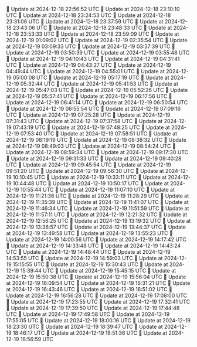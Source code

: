 🔄 Update at 2024-12-18 22:56:52 UTC
🔄 Update at 2024-12-18 23:10:10 UTC
🔄 Update at 2024-12-18 23:24:53 UTC
🔄 Update at 2024-12-18 23:31:06 UTC
🔄 Update at 2024-12-18 23:37:59 UTC
🔄 Update at 2024-12-18 23:43:06 UTC
🔄 Update at 2024-12-18 23:48:33 UTC
🔄 Update at 2024-12-18 23:53:33 UTC
🔄 Update at 2024-12-18 23:59:09 UTC
🔄 Update at 2024-12-19 01:09:02 UTC
🔄 Update at 2024-12-19 02:35:54 UTC
🔄 Update at 2024-12-19 03:09:33 UTC
🔄 Update at 2024-12-19 03:37:39 UTC
🔄 Update at 2024-12-19 03:50:39 UTC
🔄 Update at 2024-12-19 03:55:48 UTC
🔄 Update at 2024-12-19 04:10:43 UTC
🔄 Update at 2024-12-19 04:31:41 UTC
🔄 Update at 2024-12-19 04:43:27 UTC
🔄 Update at 2024-12-19 04:49:44 UTC
🔄 Update at 2024-12-19 04:55:01 UTC
🔄 Update at 2024-12-19 05:00:08 UTC
🔄 Update at 2024-12-19 05:17:19 UTC
🔄 Update at 2024-12-19 05:32:44 UTC
🔄 Update at 2024-12-19 05:41:53 UTC
🔄 Update at 2024-12-19 05:47:03 UTC
🔄 Update at 2024-12-19 05:52:26 UTC
🔄 Update at 2024-12-19 05:57:41 UTC
🔄 Update at 2024-12-19 06:17:56 UTC
🔄 Update at 2024-12-19 06:41:14 UTC
🔄 Update at 2024-12-19 06:50:54 UTC
🔄 Update at 2024-12-19 06:55:54 UTC
🔄 Update at 2024-12-19 07:09:16 UTC
🔄 Update at 2024-12-19 07:25:28 UTC
🔄 Update at 2024-12-19 07:31:43 UTC
🔄 Update at 2024-12-19 07:37:58 UTC
🔄 Update at 2024-12-19 07:43:19 UTC
🔄 Update at 2024-12-19 07:48:25 UTC
🔄 Update at 2024-12-19 07:53:40 UTC
🔄 Update at 2024-12-19 07:58:51 UTC
🔄 Update at 2024-12-19 08:19:19 UTC
🔄 Update at 2024-12-19 08:38:32 UTC
🔄 Update at 2024-12-19 08:49:03 UTC
🔄 Update at 2024-12-19 08:54:24 UTC
🔄 Update at 2024-12-19 08:59:34 UTC
🔄 Update at 2024-12-19 09:17:30 UTC
🔄 Update at 2024-12-19 09:31:33 UTC
🔄 Update at 2024-12-19 09:40:28 UTC
🔄 Update at 2024-12-19 09:45:54 UTC
🔄 Update at 2024-12-19 09:51:20 UTC
🔄 Update at 2024-12-19 09:56:30 UTC
🔄 Update at 2024-12-19 10:10:45 UTC
🔄 Update at 2024-12-19 10:33:11 UTC
🔄 Update at 2024-12-19 10:44:48 UTC
🔄 Update at 2024-12-19 10:50:17 UTC
🔄 Update at 2024-12-19 10:55:44 UTC
🔄 Update at 2024-12-19 11:07:10 UTC
🔄 Update at 2024-12-19 11:21:36 UTC
🔄 Update at 2024-12-19 11:28:29 UTC
🔄 Update at 2024-12-19 11:35:39 UTC
🔄 Update at 2024-12-19 11:41:07 UTC
🔄 Update at 2024-12-19 11:46:34 UTC
🔄 Update at 2024-12-19 11:51:59 UTC
🔄 Update at 2024-12-19 11:57:11 UTC
🔄 Update at 2024-12-19 12:21:32 UTC
🔄 Update at 2024-12-19 12:56:25 UTC
🔄 Update at 2024-12-19 13:19:32 UTC
🔄 Update at 2024-12-19 13:36:57 UTC
🔄 Update at 2024-12-19 13:44:37 UTC
🔄 Update at 2024-12-19 13:49:58 UTC
🔄 Update at 2024-12-19 13:55:23 UTC
🔄 Update at 2024-12-19 14:00:56 UTC
🔄 Update at 2024-12-19 14:17:42 UTC
🔄 Update at 2024-12-19 14:33:48 UTC
🔄 Update at 2024-12-19 14:43:24 UTC
🔄 Update at 2024-12-19 14:48:44 UTC
🔄 Update at 2024-12-19 14:53:55 UTC
🔄 Update at 2024-12-19 14:59:03 UTC
🔄 Update at 2024-12-19 15:15:55 UTC
🔄 Update at 2024-12-19 15:30:43 UTC
🔄 Update at 2024-12-19 15:39:44 UTC
🔄 Update at 2024-12-19 15:45:15 UTC
🔄 Update at 2024-12-19 15:50:38 UTC
🔄 Update at 2024-12-19 15:56:04 UTC
🔄 Update at 2024-12-19 16:09:54 UTC
🔄 Update at 2024-12-19 16:31:21 UTC
🔄 Update at 2024-12-19 16:43:46 UTC
🔄 Update at 2024-12-19 16:51:02 UTC
🔄 Update at 2024-12-19 16:56:28 UTC
🔄 Update at 2024-12-19 17:08:00 UTC
🔄 Update at 2024-12-19 17:23:55 UTC
🔄 Update at 2024-12-19 17:32:41 UTC
🔄 Update at 2024-12-19 17:39:50 UTC
🔄 Update at 2024-12-19 17:44:48 UTC
🔄 Update at 2024-12-19 17:49:58 UTC
🔄 Update at 2024-12-19 17:55:05 UTC
🔄 Update at 2024-12-19 18:00:16 UTC
🔄 Update at 2024-12-19 18:23:30 UTC
🔄 Update at 2024-12-19 18:39:47 UTC
🔄 Update at 2024-12-19 18:46:17 UTC
🔄 Update at 2024-12-19 18:51:36 UTC
🔄 Update at 2024-12-19 18:56:59 UTC
